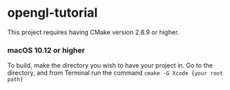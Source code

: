 # opengl-tutorial

This project requires having CMake version 2.8.9 or higher.

### macOS 10.12 or higher

To build, make the directory you wish to have your project in. Go to the directory, and from Terminal run the command `cmake -G Xcode {your root path}`
